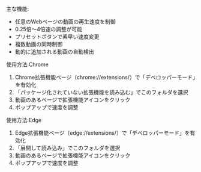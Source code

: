   主な機能:
  - 任意のWebページの動画の再生速度を制御
  - 0.25倍〜4倍速の調整が可能
  - プリセットボタンで素早い速度変更
  - 複数動画の同時制御
  - 動的に追加される動画の自動検出

  使用方法:Chrome
  1. Chrome拡張機能ページ（chrome://extensions/）で「デベロッパーモード」を有効化
  2. 「パッケージ化されていない拡張機能を読み込む」でこのフォルダを選択
  3. 動画のあるページで拡張機能アイコンをクリック
  4. ポップアップで速度を調整

  使用方法:Edge
  1. Edge拡張機能ページ（edge://extensions/）で「デベロッパーモード」を有効化
  2. 「展開して読み込み」でこのフォルダを選択
  3. 動画のあるページで拡張機能アイコンをクリック
  4. ポップアップで速度を調整
